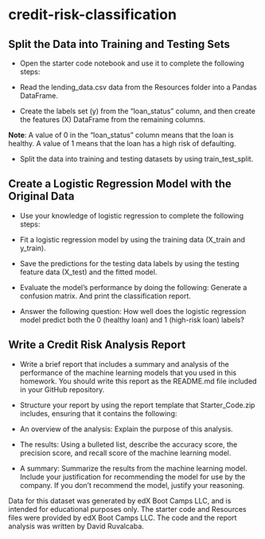 # credit-risk-classification

## Split the Data into Training and Testing Sets
* Open the starter code notebook and use it to complete the following steps:

* Read the lending_data.csv data from the Resources folder into a Pandas DataFrame.

* Create the labels set (y) from the “loan_status” column, and then create the features (X) DataFrame from the remaining columns.

**Note**: A value of 0 in the “loan_status” column means that the loan is healthy. A value of 1 means that the loan has a high risk of defaulting.

* Split the data into training and testing datasets by using train_test_split.

## Create a Logistic Regression Model with the Original Data
* Use your knowledge of logistic regression to complete the following steps:

* Fit a logistic regression model by using the training data (X_train and y_train).

* Save the predictions for the testing data labels by using the testing feature data (X_test) and the fitted model.

* Evaluate the model’s performance by doing the following: Generate a confusion matrix. And print the classification report.

* Answer the following question: How well does the logistic regression model predict both the 0 (healthy loan) and 1 (high-risk loan) labels?

## Write a Credit Risk Analysis Report
* Write a brief report that includes a summary and analysis of the performance of the machine learning models that you used in this homework. You should write this report as the README.md file included in your GitHub repository.

* Structure your report by using the report template that Starter_Code.zip includes, ensuring that it contains the following:

* An overview of the analysis: Explain the purpose of this analysis.

* The results: Using a bulleted list, describe the accuracy score, the precision score, and recall score of the machine learning model.

* A summary: Summarize the results from the machine learning model. Include your justification for recommending the model for use by the company. If you don’t recommend the model, justify your reasoning.

Data for this dataset was generated by edX Boot Camps LLC, and is intended for educational purposes only. The starter code and Resources files were provided by edX Boot Camps LLC. The code and the report analysis was written by David Ruvalcaba.
